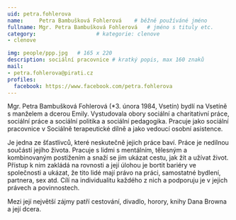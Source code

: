 ```yaml
---
uid: petra.fohlerova
name:     Petra Bambušková Fohlerová  	# běžně používáné jméno
fullname: Mgr. Petra Bambušková Fohlerová  	# jméno s tituly etc.
category:                   # kategorie: clenove
- clenove

img: people/ppp.jpg   # 165 x 220
description: sociální pracovnice # kratký popis, max 160 znaků
mail:
- petra.fohlerova@pirati.cz
profiles:
  facebook: https://www.facebook.com/petra.fohlerova
---
```


Mgr. Petra Bambušková Fohlerová (*3. února 1984, Vsetín) bydlí na Vsetíně s manželem a dcerou Emily. Vystudovala obory sociální a charitativní práce, sociální práce a sociální politika a sociální pedagogika. Pracuje jako sociální pracovnice v Sociálně terapeutické dílně a jako vedoucí osobní asistence.

Je jedna ze šťastlivců, které neskutečně jejich práce baví. Práce je nedílnou součástí jejího života. Pracuje s lidmi s mentálním, tělesným a kombinovaným postižením a snaží se jim ukázat cestu, jak žít a užívat život. Přístup k nim zakládá na rovnosti a její úlohou je bortit bariéry ve společnosti a ukázat, že tito lidé mají právo na práci, samostatné bydlení, partnera, sex atd. Cílí na individualitu každého z nich a podporuju je v jejich právech a povinnostech.

Mezi její největší zájmy patří cestování, divadlo, horory, knihy Dana Browna a její dcera.
